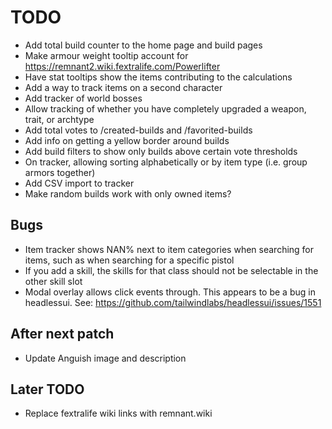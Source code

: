 # TODO

- Add total build counter to the home page and build pages
- Make armour weight tooltip account for https://remnant2.wiki.fextralife.com/Powerlifter
- Have stat tooltips show the items contributing to the calculations
- Add a way to track items on a second character
- Add tracker of world bosses
- Allow tracking of whether you have completely upgraded a weapon, trait, or archtype
- Add total votes to /created-builds and /favorited-builds
- Add info on getting a yellow border around builds
- Add build filters to show only builds above certain vote thresholds
- On tracker, allowing sorting alphabetically or by item type (i.e. group armors together)
- Add CSV import to tracker
- Make random builds work with only owned items?

## Bugs

- Item tracker shows NAN% next to item categories when searching for items, such as when searching for a specific pistol
- If you add a skill, the skills for that class should not be selectable in the other skill slot
- Modal overlay allows click events through. This appears to be a bug in headlessui. See: https://github.com/tailwindlabs/headlessui/issues/1551

## After next patch

- Update Anguish image and description

## Later TODO

- Replace fextralife wiki links with remnant.wiki
